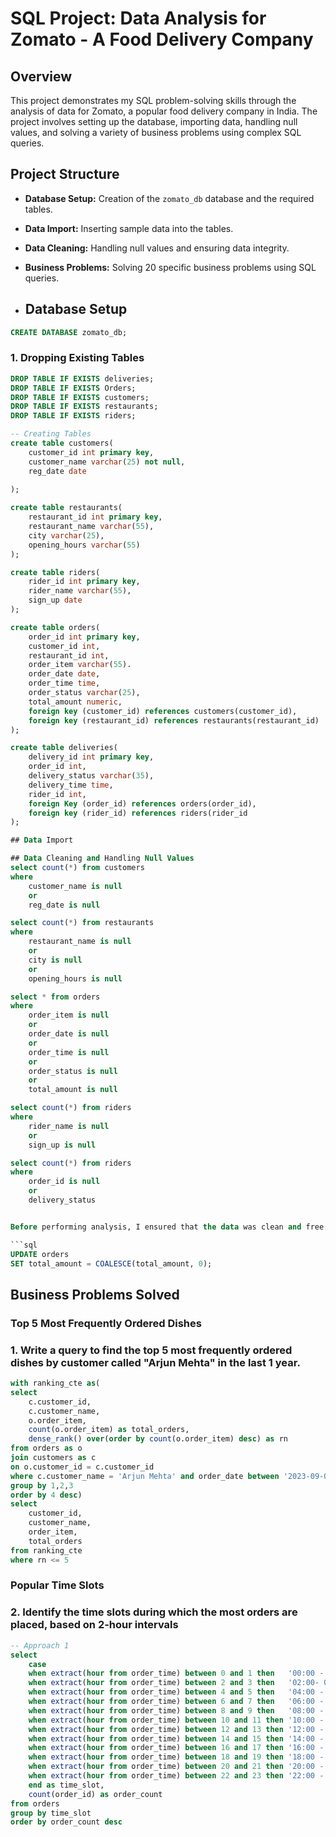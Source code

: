 # SQL Project: Data Analysis for Zomato - A Food Delivery Company
## Overview

This project demonstrates my SQL problem-solving skills through the analysis of data for Zomato, a popular food delivery company in India.
The project involves setting up the database, importing data, handling null values, and solving a variety of business problems using complex SQL queries.

## Project Structure

- **Database Setup:** Creation of the `zomato_db` database and the required tables.
- **Data Import:** Inserting sample data into the tables.
- **Data Cleaning:** Handling null values and ensuring data integrity.
- **Business Problems:** Solving 20 specific business problems using SQL queries.

- ## Database Setup
```sql
CREATE DATABASE zomato_db;
```
### 1. Dropping Existing Tables
```sql
DROP TABLE IF EXISTS deliveries;
DROP TABLE IF EXISTS Orders;
DROP TABLE IF EXISTS customers;
DROP TABLE IF EXISTS restaurants;
DROP TABLE IF EXISTS riders;

-- Creating Tables
create table customers(
	customer_id int primary key,
	customer_name varchar(25) not null,
	reg_date date
	
);

create table restaurants(
	restaurant_id int primary key,
	restaurant_name varchar(55),
	city varchar(25),
	opening_hours varchar(55)
);

create table riders(
	rider_id int primary key,
	rider_name varchar(55),
	sign_up date
);

create table orders(
	order_id int primary key,
	customer_id int,
	restaurant_id int,
	order_item varchar(55).
	order_date date,
	order_time time,
	order_status varchar(25),
	total_amount numeric,
	foreign key (customer_id) references customers(customer_id),
	foreign key (restaurant_id) references restaurants(restaurant_id)
);

create table deliveries(
	delivery_id int primary key,
	order_id int,
	delivery_status varchar(35),
	delivery_time time,
	rider_id int,
	foreign Key (order_id) references orders(order_id),
	foreign key (rider_id) references riders(rider_id
);

## Data Import

## Data Cleaning and Handling Null Values
select count(*) from customers
where 
	customer_name is null
	or
	reg_date is null

select count(*) from restaurants
where
	restaurant_name is null
	or 
	city is null
	or 
	opening_hours is null

select * from orders
where 
	order_item is null
	or
	order_date is null
	or 
	order_time is null
	or
	order_status is null
	or 
	total_amount is null

select count(*) from riders
where
	rider_name is null
	or 
	sign_up is null

select count(*) from riders
where
	order_id is null
	or
	delivery_status


Before performing analysis, I ensured that the data was clean and free from null values where necessary. For instance:

```sql
UPDATE orders
SET total_amount = COALESCE(total_amount, 0);
```

## Business Problems Solved

### Top 5 Most Frequently Ordered Dishes
### 1. Write a query to find the top 5 most frequently ordered dishes by customer called "Arjun Mehta" in the last 1 year.
```sql
with ranking_cte as(
select
	c.customer_id,
	c.customer_name,
	o.order_item,
	count(o.order_item) as total_orders,
	dense_rank() over(order by count(o.order_item) desc) as rn
from orders as o 
join customers as c 
on o.customer_id = c.customer_id 
where c.customer_name = 'Arjun Mehta' and order_date between '2023-09-02' and '2024-09-02'
group by 1,2,3
order by 4 desc)
select
	customer_id,
	customer_name,
	order_item,
	total_orders
from ranking_cte
where rn <= 5
```
### Popular Time Slots
### 2. Identify the time slots during which the most orders are placed, based on 2-hour intervals



```sql
-- Approach 1
select 
	case
	when extract(hour from order_time) between 0 and 1 then   '00:00 - 02:00'
	when extract(hour from order_time) between 2 and 3 then   '02:00- 04:00'
	when extract(hour from order_time) between 4 and 5 then   '04:00 - 06:00'
	when extract(hour from order_time) between 6 and 7 then   '06:00 - 08:00'
	when extract(hour from order_time) between 8 and 9 then   '08:00 - 10:00'
	when extract(hour from order_time) between 10 and 11 then '10:00 - 12:00'
	when extract(hour from order_time) between 12 and 13 then '12:00 - 14:00'
	when extract(hour from order_time) between 14 and 15 then '14:00 - 16:00'
	when extract(hour from order_time) between 16 and 17 then '16:00 - 18:00'
	when extract(hour from order_time) between 18 and 19 then '18:00 - 20:00'
	when extract(hour from order_time) between 20 and 21 then '20:00 - 22:00'
	when extract(hour from order_time) between 22 and 23 then '22:00 - 24:00'
	end as time_slot,
	count(order_id) as order_count
from orders
group by time_slot
order by order_count desc
```










